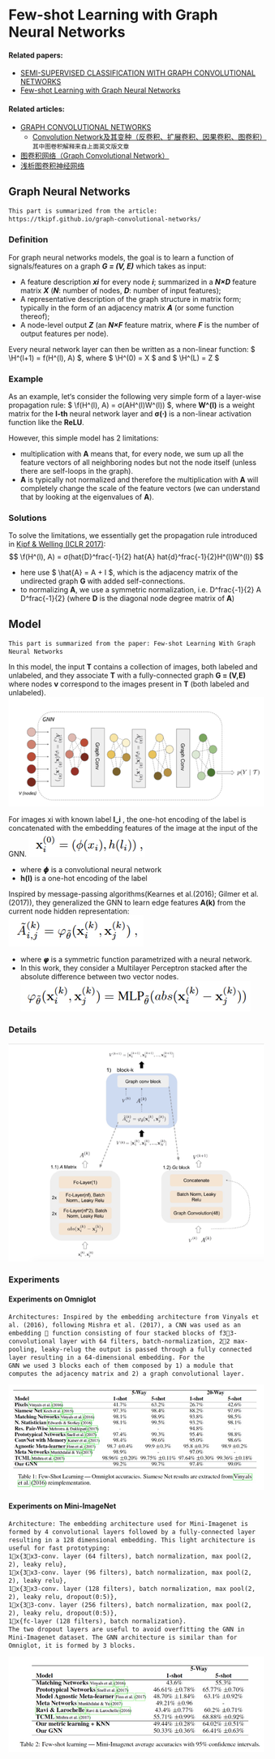 # Few-shot Learning with Graph Neural Networks

#### Related papers:
- [SEMI-SUPERVISED CLASSIFICATION WITH GRAPH CONVOLUTIONAL NETWORKS](https://arxiv.org/pdf/1609.02907.pdf)
- [Few-shot Learning with Graph Neural Networks](https://arxiv.org/pdf/1711.04043.pdf)

#### Related articles: 
- [GRAPH CONVOLUTIONAL NETWORKS](https://tkipf.github.io/graph-convolutional-networks/)
    - [Convolution Network及其变种（反卷积、扩展卷积、因果卷积、图卷积）](https://www.cnblogs.com/yangperasd/p/7071657.html)```其中图卷积解释来自上面英文版文章```
- [图卷积网络（Graph Convolutional Network）](https://blog.csdn.net/chensi1995/article/details/77232019)
- [浅析图卷积神经网络](https://www.jianshu.com/p/89fbed65cd04?winzoom=1)

## Graph Neural Networks

```
This part is summarized from the article: https://tkipf.github.io/graph-convolutional-networks/
```

### Definition

For graph neural networks models, the goal is to learn a function of signals/features on a graph ***G = (V, E)*** which takes as input:
- A feature description ***xi*** for every node ***i***; summarized in a ***N×D*** feature matrix ***X*** (***N***: number of nodes, ***D***: number of input features);
- A representative description of the graph structure in matrix form; typically in the form of an adjacency matrix ***A*** (or some function thereof);
- A node-level output ***Z*** (an ***N×F*** feature matrix, where ***F*** is the number of output features per node).

Every neural network layer can then be written as a non-linear function: $ \H^(l+1) = f(H^(l), A) $, where $ \H^(0) = X $ and $ \H^(L) = Z $

### Example

As an example, let‘s consider the following very simple form of a layer-wise propagation rule: $ \f(H^(l), A) =  σ(AH^(l)W^(l)) $, where **W^(l)** is a weight matrix for the **l-th** neural network layer and **σ(⋅)** is a non-linear activation function like the **ReLU**. 

However, this simple model has 2 limitations:
- multiplication with **A** means that, for every node, we sum up all the feature vectors of all neighboring nodes but not the node itself (unless there are self-loops in the graph).
- **A** is typically not normalized and therefore the multiplication with **A** will completely change the scale of the feature vectors (we can understand that by looking at the eigenvalues of **A**).

### Solutions

To solve the limitations, we essentially get the propagation rule introduced in [Kipf & Welling (ICLR 2017)](https://arxiv.org/pdf/1609.02907.pdf):
$$ \f(H^(l), A) =  σ(hat{D}^frac{-1}{2} hat{A} hat{d}^frac{-1}{2}H^(l)W^(l)) $$
- here use $ \hat{A} = A + I $, which is the adjacency matrix of the undirected graph **G** with added self-connections. 
- to normalizing **A**, we use a symmetric normalization, i.e. D^frac{-1}{2} A D^frac{-1}{2}                (where **D** is the diagonal node degree matrix of **A**)

## Model 

```
This part is summarized from the paper: Few-shot Learning With Graph Neural Networks
```

In this model, the input **T** contains a collection of images, both labeled and unlabeled, and they associate **T** with a fully-connected graph **G = (V,E)** where nodes **v** correspond to the images present in **T** (both labeled and unlabeled).
![graphNN](images/GraphNN/Model.jpg)

For images xi with known label **l_i** , the one-hot encoding of the label is concatenated with the embedding features of the image at the input of the GNN.
![graphNN](images/GraphNN/xi.jpg)
- where **𝟇** is a convolutional neural network
- **h(l)** is a one-hot encoding of the label

Inspired by message-passing algorithms(Kearnes et al.(2016); Gilmer et al. (2017)), they generalized the GNN to learn edge features **A(k)**  from the current node hidden representation:
![graphNN](images/GraphNN/node.jpg)
- where **𝞿** is a symmetric function parametrized with a neural network. 
- In this work, they consider a Multilayer Perceptron stacked after the absolute difference between two vector nodes.
![graphNN](images/GraphNN/MLP.jpg)

### Details
![graphNN](images/GraphNN/blocks.jpg)

### Experiments
#### Experiments on Omniglot
```
Architectures: Inspired by the embedding architecture from Vinyals et al. (2016), following Mishra et al. (2017), a CNN was used as an embedding  function consisting of four stacked blocks of f33-convolutional layer with 64 filters, batch-normalization, 22 max-pooling, leaky-relug the output is passed through a fully connected layer resulting in a 64-dimensional embedding. For the
GNN we used 3 blocks each of them composed by 1) a module that computes the adjacency matrix and 2) a graph convolutional layer.
```

![graphNN](images/GraphNN/omniglot.jpg)


#### Experiments on Mini-ImageNet
```
Architecture: The embedding architecture used for Mini-Imagenet is formed by 4 convolutional layers followed by a fully-connected layer resulting in a 128 dimensional embedding. This light architecture is useful for fast prototyping:
1x{3x3-conv. layer (64 filters), batch normalization, max pool(2, 2), leaky relu},
1x{3x3-conv. layer (96 filters), batch normalization, max pool(2, 2), leaky relu},
1x{3x3-conv. layer (128 filters), batch normalization, max pool(2, 2), leaky relu, dropout(0:5)},
1x{33-conv. layer (256 filters), batch normalization, max pool(2, 2), leaky relu, dropout(0:5)},
1x{fc-layer (128 filters), batch normalization}.
The two dropout layers are useful to avoid overfitting the GNN in Mini-Imagenet dataset. The GNN architecture is similar than for Omniglot, it is formed by 3 blocks.
```
![graphNN](images/GraphNN/mini-imageNet.jpg)
